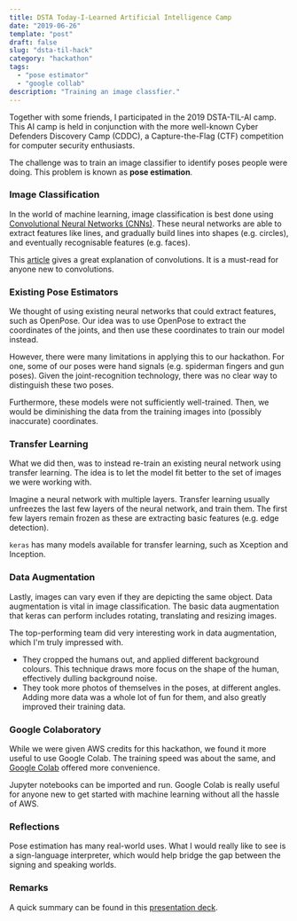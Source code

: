 ```yaml
---
title: DSTA Today-I-Learned Artificial Intelligence Camp
date: "2019-06-26"
template: "post"
draft: false
slug: "dsta-til-hack"
category: "hackathon"
tags:
  - "pose estimator"
  - "google collab"
description: "Training an image classfier."
---
```


Together with some friends, I participated in the 2019 DSTA-TIL-AI camp. This AI camp is held in conjunction with the more well-known Cyber Defenders Discovery Camp (CDDC), a Capture-the-Flag (CTF) competition for computer security enthusiasts.

The challenge was to train an image classifier to identify poses people were doing. This problem is known as **pose estimation**.

### Image Classification

In the world of machine learning, image classification is best done using [Convolutional Neural Networks (CNNs)](https://medium.com/@ksusorokina/image-classification-with-convolutional-neural-networks-496815db12a8). These neural networks are able to extract features like lines, and gradually build lines into shapes (e.g. circles), and eventually recognisable features (e.g. faces). 

This [article](https://towardsdatascience.com/intuitively-understanding-convolutions-for-deep-learning-1f6f42faee1) gives a great explanation of convolutions. It is a must-read for anyone new to convolutions.

### Existing Pose Estimators

We thought of using existing neural networks that could extract features, such as OpenPose. Our idea was to use OpenPose to extract the coordinates of the joints, and then use these coordinates to train our model instead.

However, there were many limitations in applying this to our hackathon. For one, some of our poses were hand signals (e.g. spiderman fingers and gun poses). Given the joint-recognition technology, there was no clear way to distinguish these two poses.

Furthermore, these models were not sufficiently well-trained. Then, we would be diminishing the data from the training images into (possibly inaccurate) coordinates.

### Transfer Learning

What we did then, was to instead re-train an existing neural network using transfer learning. The idea is to let the model fit better to the set of images we were working with.

Imagine a neural network with multiple layers. Transfer learning usually unfreezes the last few layers of the neural network, and train them. The first few layers remain frozen as these are extracting basic features (e.g. edge detection).

`keras` has many models available for transfer learning, such as Xception and Inception.

### Data Augmentation

Lastly, images can vary even if they are depicting the same object. Data augmentation is vital in image classification. The basic data augmentation that keras can perform includes rotating, translating and resizing images.

The top-performing team did very interesting work in data augmentation, which I'm truly impressed with.
- They cropped the humans out, and applied different background colours. This technique draws more focus on the shape of the human, effectively dulling background noise.
- They took more photos of themselves in the poses, at different angles. Adding more data was a whole lot of fun for them, and also greatly improved their training data.

### Google Colaboratory

While we were given AWS credits for this hackathon, we found it more useful to use Google Colab. The training speed was about the same, and [Google Colab](https://colab.research.google.com/) offered more convenience. 

Jupyter notebooks can be imported and run. Google Colab is really useful for anyone new to get started with machine learning without all the hassle of AWS.

### Reflections

Pose estimation has many real-world uses. What I would really like to see is a sign-language interpreter, which would help bridge the gap between the signing and speaking worlds.

### Remarks

A quick summary can be found in this [presentation deck](/media/toothtable-ppt.pdf).
